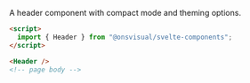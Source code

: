 A header component with compact mode and theming options.

<!-- prettier-ignore -->
```html
<script>
  import { Header } from "@onsvisual/svelte-components";
</script>

<Header />
<!-- page body -->
```
